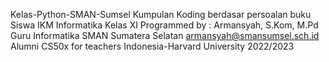 Kelas-Python-SMAN-Sumsel
Kumpulan Koding berdasar persoalan buku Siswa IKM Informatika Kelas XI
Programmed by : Armansyah, S.Kom, M.Pd
Guru Informatika SMAN Sumatera Selatan 
armansyah@smansumsel.sch.id 
Alumni CS50x for teachers Indonesia-Harvard University 2022/2023

